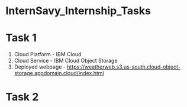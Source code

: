 # InternSavy_Internship_Tasks


# Task 1

1) Cloud Platform - IBM Cloud
2) Cloud Service - IBM Cloud Object Storage
3) Deployed webpage - https://weatherweb.s3.us-south.cloud-object-storage.appdomain.cloud/index.html

# Task 2
